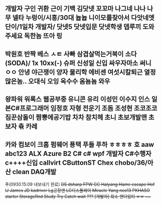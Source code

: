 개발자
구인
귀환
근이
기백
김닷넷
꼬꼬마
나그네
나나
나무
넬타
누렁이/시흥/30대
늅늅
니이모를찾아서
다앗네엣
단이/1일차 개발자/
닷넷5
닷넷입문
닷넷학생
뎁루끼
도와주세요
독한놈
뜨아
링
----------
박원호
반짝
베스
ㅅㅌ
사빠
삼겹살먹는거북이
소다(SODA)/ 1x 10xx(-)
슈퍼
신성일
신입
싸우자마소
써니
ㅇㅇ
안녕
야근쟁이
양자 물리학
에비센
여섯시칼퇴근
열정많은놈..
오대식
오잉
옥수수
옴뇸뇸
와우
------------
왕파워
워록스
웹공부중
유니콘
유리
이성민
이수지
인스
일본C#프로그래머
임정호
자형
전운기
조돔
조성현
조코조코
짐꾼삼돌이
짬뽕에공기밥
차차
참치헤
초니
초보개발맨
초보자
츆
카레
-------------
카와
컴보이
크흠
펌웨어
푱택
푸들
푸하
ㅎㅎㅎㅎ
호
aaw
abc123
ALX
Azure
B2
C#
c# wpf 개발자
C#수행자
c++++신입
callvirt
CButtonST
Chex
chobo/36/아산
clean
DAQ개발
------------------
푸(0930.15:09 내보내기 완료)
<del>
DS
dsharp
FPW
GC
Halyang
Hame escape
Hof
IJ
James
JD
kadriver
Lg공장맨
LG디스플레이
Miracle Yang
neo13
PKHASO
starter
StorageRnd
Study
Try Catch
wait
???
[개발자] 캌소
팬더임티
ㅠㅠ
~~
  <del>
